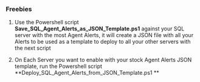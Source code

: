 ### Freebies
1) Use the Powershell script **Save_SQL_Agent_Alerts_as_JSON_Template.ps1** against your SQL server with the most Agent Alerts,
it will create a JSON file with all your Alerts to be used as a template to deploy to all your other servers with the next script

2) On Each Server you want to enable with your stock Agent Alerts JSON template, run the Powershell script
**Deploy_SQL_Agent_Alerts_from_JSON_Template.ps1 **
